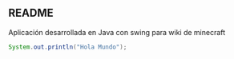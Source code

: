 ## README

Aplicación desarrollada en Java con swing para wiki de minecraft

```java
System.out.println("Hola Mundo");
```
